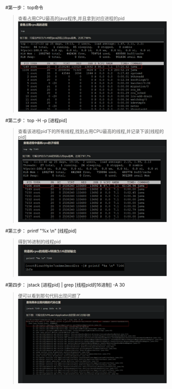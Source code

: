 #第一步： top命令
>查看占用CPU最高的java程序,并且拿到对应进程的pid
![avatar](img/1.png)

#第二步： top -H -p [进程pid] 
>查看该进程pid下的所有线程,找到占用CPU最高的线程,并记录下该[线程的pid]
![avatar](img/2.png)

#第三步： printf "%x \n" [线程pid]
>得到16进制的线程pid
![avatar](img/3.png)

#第四步： jstack [进程pid] | grep [线程pid的16进制] -A 30 
>便可以看到那句代码出现问题了
![avatar](img/4.png)


